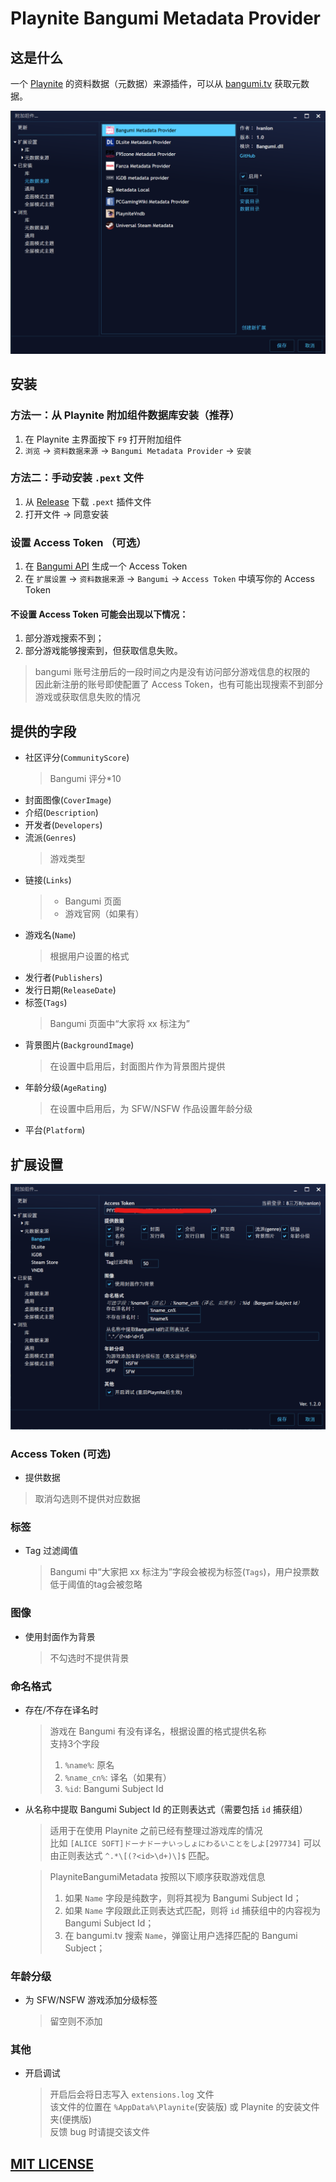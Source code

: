 # Playnite Bangumi Metadata Provider
## 这是什么
一个 [Playnite](https://playnite.link/) 的资料数据（元数据）来源插件，可以从 [bangumi.tv](https://bgm.tv/) 获取元数据。

![plugin](Screenshots/plugin.png)


## 安装  
### 方法一：从 Playnite 附加组件数据库安装（推荐）
1. 在 Playnite 主界面按下 `F9` 打开附加组件
2. `浏览` -> `资料数据来源` -> `Bangumi Metadata Provider` -> `安装`

### 方法二：手动安装 `.pext` 文件
1. 从 [Release](https://github.com/Ivanlon30000/PlayniteBangumiMetadata/releases) 下载 `.pext` 插件文件
2. 打开文件 -> 同意安装

### 设置 Access Token （可选）
1. 在 [Bangumi API](https://bangumi.github.io/api/) 生成一个 Access Token
2. 在 `扩展设置` -> `资料数据来源` -> `Bangumi` -> `Access Token` 中填写你的 Access Token

#### 不设置 Access Token 可能会出现以下情况：  
1. 部分游戏搜索不到；
2. 部分游戏能够搜索到，但获取信息失败。  

> bangumi 账号注册后的一段时间之内是没有访问部分游戏信息的权限的  
> 因此新注册的账号即使配置了 Access Token，也有可能出现搜索不到部分游戏或获取信息失败的情况

## 提供的字段  
+ 社区评分(`CommunityScore`)  
    > Bangumi 评分*10
+ 封面图像(`CoverImage`)
+ 介绍(`Description`)  
+ 开发者(`Developers`)
+ 流派(`Genres`)
    > 游戏类型
+ 链接(`Links`)  
    > + Bangumi 页面
    > + 游戏官网（如果有）
+ 游戏名(`Name`)  
    > 根据用户设置的格式
+ 发行者(`Publishers`)
+ 发行日期(`ReleaseDate`)
+ 标签(`Tags`)  
    > Bangumi 页面中“大家将 xx 标注为”
+ 背景图片(`BackgroundImage`)  
    > 在设置中启用后，封面图片作为背景图片提供
+ 年龄分级(`AgeRating`)  
    > 在设置中启用后，为 SFW/NSFW 作品设置年龄分级
+ 平台(`Platform`)  

## 扩展设置

![settings](Screenshots/setting.png)

### Access Token (可选)
+ 提供数据  
> 取消勾选则不提供对应数据  

### 标签  
+ Tag 过滤阈值  
  > Bangumi 中“大家把 xx 标注为”字段会被视为标签(`Tags`)，用户投票数低于阈值的tag会被忽略

### 图像  
+ 使用封面作为背景  
  > 不勾选时不提供背景  

### 命名格式  
+ 存在/不存在译名时  
  > 游戏在 Bangumi 有没有译名，根据设置的格式提供名称  
  > 支持3个字段  
  > 1. `%name%`: 原名  
  > 2. `%name_cn%`: 译名（如果有）  
  > 3. `%id`: Bangumi Subject Id  
+ 从名称中提取 Bangumi Subject Id 的正则表达式（需要包括 `id` 捕获组）  
  > 适用于在使用 Playnite 之前已经有整理过游戏库的情况  
  > 比如 `[ALICE SOFT]ドーナドーナいっしょにわるいことをしよ[297734]`
  > 可以由正则表达式 `^.*\[(?<id>\d+)\]$` 匹配。  

  > PlayniteBangumiMetadata 按照以下顺序获取游戏信息  
  >  1. 如果 `Name` 字段是纯数字，则将其视为 Bangumi Subject Id；  
  >  2. 如果 `Name` 字段跟此正则表达式匹配，则将 `id` 捕获组中的内容视为 Bangumi Subject Id；  
  >  3. 在 bangumi.tv 搜索 `Name`，弹窗让用户选择匹配的 Bangumi Subject；  


### 年龄分级
 + 为 SFW/NSFW 游戏添加分级标签
   > 留空则不添加

### 其他
 + 开启调试  
   > 开启后会将日志写入 `extensions.log` 文件  
   > 该文件的位置在 `%AppData%\Playnite`(安装版) 或 Playnite 的安装文件夹(便携版)  
   > 反馈 bug 时请提交该文件
 
## [MIT LICENSE](https://github.com/Ivanlon30000/PlayniteBangumiMetadata/blob/master/LICENSE)
